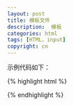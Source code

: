 ```yaml
---
layout: post
title: 模板文件
description:  模板
categories: html
tags: [HTML，input]
copyright: cn
---
```


示例代码如下：

{% highlight html %}
<html>

</html>
{% endhighlight %}


